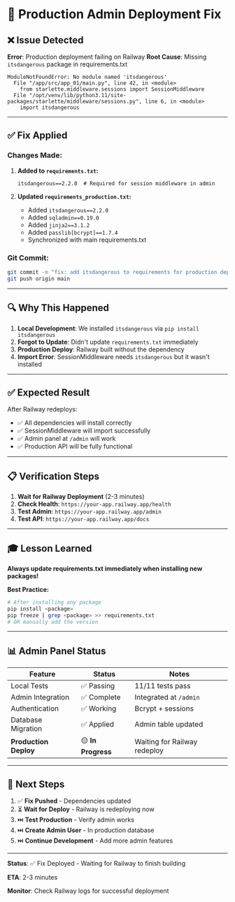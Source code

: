 # 🚨 Production Admin Deployment Fix

## ❌ Issue Detected

**Error**: Production deployment failing on Railway
**Root Cause**: Missing `itsdangerous` package in requirements.txt

```
ModuleNotFoundError: No module named 'itsdangerous'
  File "/app/src/app_01/main.py", line 42, in <module>
    from starlette.middleware.sessions import SessionMiddleware
  File "/opt/venv/lib/python3.11/site-packages/starlette/middleware/sessions.py", line 6, in <module>
    import itsdangerous
```

---

## ✅ Fix Applied

### Changes Made:

1. **Added to `requirements.txt`:**

   ```
   itsdangerous==2.2.0  # Required for session middleware in admin
   ```

2. **Updated `requirements_production.txt`:**
   - Added `itsdangerous==2.2.0`
   - Added `sqladmin==0.19.0`
   - Added `jinja2==3.1.2`
   - Added `passlib[bcrypt]==1.7.4`
   - Synchronized with main requirements.txt

### Git Commit:

```bash
git commit -m "fix: add itsdangerous to requirements for production deployment"
git push origin main
```

---

## 🔍 Why This Happened

1. **Local Development**: We installed `itsdangerous` via `pip install itsdangerous`
2. **Forgot to Update**: Didn't update `requirements.txt` immediately
3. **Production Deploy**: Railway built without the dependency
4. **Import Error**: SessionMiddleware needs `itsdangerous` but it wasn't installed

---

## ✅ Expected Result

After Railway redeploys:

- ✅ All dependencies will install correctly
- ✅ SessionMiddleware will import successfully
- ✅ Admin panel at `/admin` will work
- ✅ Production API will be fully functional

---

## 📋 Verification Steps

1. **Wait for Railway Deployment** (2-3 minutes)
2. **Check Health**: `https://your-app.railway.app/health`
3. **Test Admin**: `https://your-app.railway.app/admin`
4. **Test API**: `https://your-app.railway.app/docs`

---

## 🎓 Lesson Learned

**Always update requirements.txt immediately when installing new packages!**

**Best Practice:**

```bash
# After installing any package
pip install <package>
pip freeze | grep <package> >> requirements.txt
# OR manually add the version
```

---

## 📊 Admin Panel Status

| Feature               | Status             | Notes                        |
| --------------------- | ------------------ | ---------------------------- |
| Local Tests           | ✅ Passing         | 11/11 tests pass             |
| Admin Integration     | ✅ Complete        | Integrated at `/admin`       |
| Authentication        | ✅ Working         | Bcrypt + sessions            |
| Database Migration    | ✅ Applied         | Admin table updated          |
| **Production Deploy** | 🟡 **In Progress** | Waiting for Railway redeploy |

---

## 🚀 Next Steps

1. ✅ **Fix Pushed** - Dependencies updated
2. ⏳ **Wait for Deploy** - Railway is redeploying now
3. ⏭️ **Test Production** - Verify admin works
4. ⏭️ **Create Admin User** - In production database
5. ⏭️ **Continue Development** - Add more admin features

---

**Status**: ✅ Fix Deployed - Waiting for Railway to finish building

**ETA**: 2-3 minutes

**Monitor**: Check Railway logs for successful deployment
